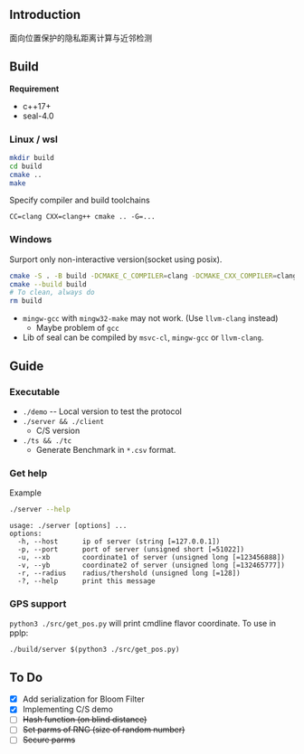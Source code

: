 ## Introduction
面向位置保护的隐私距离计算与近邻检测

## Build

**Requirement**
- c++17+
- seal-4.0

### Linux / wsl
```bash
mkdir build
cd build 
cmake ..
make
```

Specify compiler and build toolchains
```
CC=clang CXX=clang++ cmake .. -G=...
```

### Windows
Surport only non-interactive version(socket using posix).

```bash
cmake -S . -B build -DCMAKE_C_COMPILER=clang -DCMAKE_CXX_COMPILER=clang++
cmake --build build
# To clean, always do
rm build
```

- `mingw-gcc` with `mingw32-make` may not work. (Use `llvm-clang` instead)
  - Maybe problem of `gcc` 
- Lib of seal can be compiled by `msvc-cl`, `mingw-gcc` or `llvm-clang`. 

## Guide
### Executable
- `./demo` -- Local version to test the protocol
- `./server && ./client`
  - C/S version
- `./ts && ./tc`
  - Generate Benchmark in `*.csv` format.

### Get help
Example
```bash
./server --help
```
```
usage: ./server [options] ... 
options:
  -h, --host      ip of server (string [=127.0.0.1])
  -p, --port      port of server (unsigned short [=51022])
  -u, --xb        coordinate1 of server (unsigned long [=123456888])
  -v, --yb        coordinate2 of server (unsigned long [=132465777])
  -r, --radius    radius/thershold (unsigned long [=128])
  -?, --help      print this message
```

### GPS support
`python3 ./src/get_pos.py` will print cmdline flavor coordinate.
To use in pplp:
```
./build/server $(python3 ./src/get_pos.py)
```

## To Do
- [x] Add serialization for Bloom Filter
- [x] Implementing C/S demo 
- [ ] ~~Hash function (on blind distance)~~
- [ ] ~~Set parms of RNG (size of random number)~~
- [ ] ~~Secure parms~~
